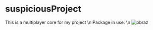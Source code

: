 # suspiciousProject
This is a multiplayer core for my project \n
Package in use: \n
![obraz](https://github.com/DawidFr/suspiciousProject/assets/106681085/180eb0c6-ec8e-4954-b92c-d2004786100b)

